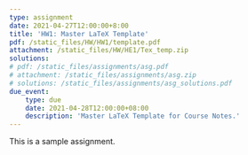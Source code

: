 ```yaml
---
type: assignment
date: 2021-04-27T12:00:00+8:00
title: 'HW1: Master LaTeX Template'
pdf: /static_files/HW/HW1/template.pdf
attachment: /static_files/HW/HE1/Tex_temp.zip
solutions:
# pdf: /static_files/assignments/asg.pdf
# attachment: /static_files/assignments/asg.zip
# solutions: /static_files/assignments/asg_solutions.pdf
due_event: 
    type: due
    date: 2021-04-28T12:00:00+08:00
    description: 'Master LaTeX Template for Course Notes.'
---
```

This is a sample assignment.
